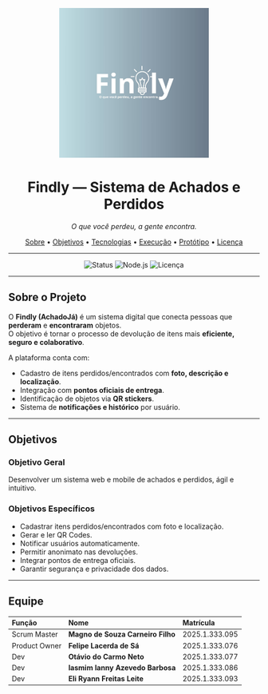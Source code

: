 <p align="center">
  <img src="/Src/Frontend/assets/image/logo-findly.jpg" alt="Findly Logo" width="300"/>
</p>

<h1 align="center"> Findly — Sistema de Achados e Perdidos</h1>

<p align="center">
  <em>O que você perdeu, a gente encontra.</em>
</p>

<p align="center">
  <a href="#-sobre-o-projeto">Sobre</a> •
  <a href="#-objetivos">Objetivos</a> •
  <a href="#-tecnologias-utilizadas">Tecnologias</a> •
  <a href="#-como-executar-o-projeto">Execução</a> •
  <a href="#-protótipo">Protótipo</a> •
  <a href="#-licença">Licença</a>
</p>

---

<p align="center">
  <img src="https://img.shields.io/badge/status-em%20desenvolvimento-blue" alt="Status">
  <img src="https://img.shields.io/badge/node-%5E18.0-green" alt="Node.js">
  <img src="https://img.shields.io/badge/licença-MIT-yellow" alt="Licença">
</p>

---

##  Sobre o Projeto

O **Findly (AchadoJá)** é um sistema digital que conecta pessoas que **perderam** e **encontraram** objetos.  
O objetivo é tornar o processo de devolução de itens mais **eficiente, seguro e colaborativo**.

A plataforma conta com:
- Cadastro de itens perdidos/encontrados com **foto, descrição e localização**.
- Integração com **pontos oficiais de entrega**.
- Identificação de objetos via **QR stickers**.
- Sistema de **notificações e histórico** por usuário.

---

##  Objetivos

### **Objetivo Geral**
Desenvolver um sistema web e mobile de achados e perdidos, ágil e intuitivo.

### **Objetivos Específicos**
- Cadastrar itens perdidos/encontrados com foto e localização.  
- Gerar e ler QR Codes.  
- Notificar usuários automaticamente.  
- Permitir anonimato nas devoluções.  
- Integrar pontos de entrega oficiais.  
- Garantir segurança e privacidade dos dados.

---

##  Equipe

| Função | Nome | Matrícula |
|:--|:--|:--|
| Scrum Master | **Magno de Souza Carneiro Filho** | 2025.1.333.095 |
| Product Owner | **Felipe Lacerda de Sá** | 2025.1.333.076 |
| Dev | **Otávio do Carmo Neto** | 2025.1.333.077 |
| Dev | **Iasmim Ianny Azevedo Barbosa** | 2025.1.333.086 |
| Dev | **Eli Ryann Freitas Leite** | 2025.1.333.093 |
